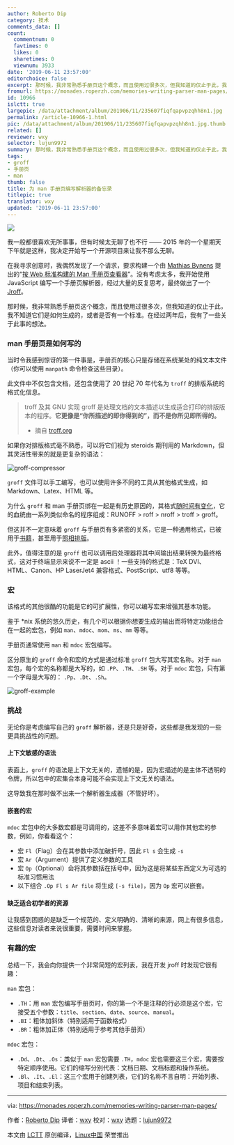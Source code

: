 ```yaml
---
author: Roberto Dip
category: 技术
comments_data: []
count:
  commentnum: 0
  favtimes: 0
  likes: 0
  sharetimes: 0
  viewnum: 3933
date: '2019-06-11 23:57:00'
editorchoice: false
excerpt: 那时候，我非常熟悉手册页这个概念，而且使用过很多次，但我知道的仅止于此，我不知道它们是如何生成的，或者是否有一个标准。
fromurl: https://monades.roperzh.com/memories-writing-parser-man-pages/
id: 10966
islctt: true
largepic: /data/attachment/album/201906/11/235607fiqfqapvpzqhh8n1.jpg
permalink: /article-10966-1.html
pic: /data/attachment/album/201906/11/235607fiqfqapvpzqhh8n1.jpg.thumb.jpg
related: []
reviewer: wxy
selector: lujun9972
summary: 那时候，我非常熟悉手册页这个概念，而且使用过很多次，但我知道的仅止于此，我不知道它们是如何生成的，或者是否有一个标准。
tags:
- groff
- 手册页
- man
thumb: false
title: 为 man 手册页编写解析器的备忘录
titlepic: true
translator: wxy
updated: '2019-06-11 23:57:00'
---
```


![](/data/attachment/album/201906/11/235607fiqfqapvpzqhh8n1.jpg)


我一般都很喜欢无所事事，但有时候太无聊了也不行 —— 2015 年的一个星期天下午就是这样，我决定开始写一个开源项目来让我不那么无聊。


在我寻求创意时，我偶然发现了一个请求，要求构建一个由 [Mathias Bynens](https://mathiasbynens.be/) 提出的“[按 Web 标准构建的 Man 手册页查看器](https://github.com/h5bp/lazyweb-requests/issues/114)”。没有考虑太多，我开始使用 JavaScript 编写一个手册页解析器，经过大量的反复思考，最终做出了一个 [Jroff](jroff)。


那时候，我非常熟悉手册页这个概念，而且使用过很多次，但我知道的仅止于此，我不知道它们是如何生成的，或者是否有一个标准。在经过两年后，我有了一些关于此事的想法。


### man 手册页是如何写的


当时令我感到惊讶的第一件事是，手册页的核心只是存储在系统某处的纯文本文件（你可以使用 `manpath` 命令检查这些目录）。


此文件中不仅包含文档，还包含使用了 20 世纪 70 年代名为 `troff` 的排版系统的格式化信息。



> 
> troff 及其 GNU 实现 groff 是处理文档的文本描述以生成适合打印的排版版本的程序。**它更像是“你所描述的即你得到的”，而不是你所见即所得的。**
> 
> 
> * 摘自 [troff.org](https://www.troff.org/)
> 
> 
> 


如果你对排版格式毫不熟悉，可以将它们视为 steroids 期刊用的 Markdown，但其灵活性带来的就是更复杂的语法：


![groff-compressor](/data/attachment/album/201906/11/235838yi66mppqyw166gb6.gif)


`groff` 文件可以手工编写，也可以使用许多不同的工具从其他格式生成，如 Markdown、Latex、HTML 等。


为什么 `groff` 和 man 手册页绑在一起是有历史原因的，其格式[随时间有变化](https://manpages.bsd.lv/history.html)，它的血统由一系列类似命名的程序组成：RUNOFF > roff > nroff > troff > groff。


但这并不一定意味着 `groff` 与手册页有多紧密的关系，它是一种通用格式，已被用于[书籍](https://rkrishnan.org/posts/2016-03-07-how-is-gopl-typeset.html)，甚至用于[照相排版](https://en.wikipedia.org/wiki/Phototypesetting)。


此外，值得注意的是 `groff` 也可以调用后处理器将其中间输出结果转换为最终格式，这对于终端显示来说不一定是 ascii ！一些支持的格式是：TeX DVI、HTML、Canon、HP LaserJet4 兼容格式、PostScript、utf8 等等。


### 宏


该格式的其他很酷的功能是它的可扩展性，你可以编写宏来增强其基本功能。


鉴于 \*nix 系统的悠久历史，有几个可以根据你想要生成的输出而将特定功能组合在一起的宏包，例如 `man`、`mdoc`、`mom`、`ms`、`mm` 等等。


手册页通常使用 `man` 和 `mdoc` 宏包编写。


区分原生的 `groff` 命令和宏的方式是通过标准 `groff` 包大写其宏名称。对于 `man` 宏包，每个宏的名称都是大写的，如 `.PP`、`.TH`、`.SH` 等。对于 `mdoc` 宏包，只有第一个字母是大写的： `.Pp`、`.Dt`、`.Sh`。


![groff-example](/data/attachment/album/201906/11/235758n8qvnoemzjonormq.jpg)


### 挑战


无论你是考虑编写自己的 `groff` 解析器，还是只是好奇，这些都是我发现的一些更具挑战性的问题。


#### 上下文敏感的语法


表面上，`groff` 的语法是上下文无关的，遗憾的是，因为宏描述的是主体不透明的令牌，所以包中的宏集合本身可能不会实现上下文无关的语法。


这导致我在那时做不出来一个解析器生成器（不管好坏）。


#### 嵌套的宏


`mdoc` 宏包中的大多数宏都是可调用的，这差不多意味着宏可以用作其他宏的参数，例如，你看看这个：


* 宏 `Fl`（Flag）会在其参数中添加破折号，因此 `Fl s` 会生成 `-s`
* 宏 `Ar`（Argument）提供了定义参数的工具
* 宏 `Op`（Optional）会将其参数括在括号中，因为这是将某些东西定义为可选的标准习惯用法
* 以下组合 `.Op Fl s Ar file` 将生成 `[-s file]`，因为 `Op` 宏可以嵌套。


#### 缺乏适合初学者的资源


让我感到困惑的是缺乏一个规范的、定义明确的、清晰的来源，网上有很多信息，这些信息对读者来说很重要，需要时间来掌握。


### 有趣的宏


总结一下，我会向你提供一个非常简短的宏列表，我在开发 jroff 时发现它很有趣：


`man` 宏包：


* `.TH`：用 `man` 宏包编写手册页时，你的第一个不是注释的行必须是这个宏，它接受五个参数：`title`、`section`、`date`、`source`、`manual`。
* `.BI`：粗体加斜体（特别适用于函数格式）
* `.BR`：粗体加正体（特别适用于参考其他手册页）


`mdoc` 宏包：


* `.Dd`、`.Dt`、`.Os`：类似于 `man` 宏包需要 `.TH`，`mdoc` 宏也需要这三个宏，需要按特定顺序使用。它们的缩写分别代表：文档日期、文档标题和操作系统。
* `.Bl`、`.It`、`.El`：这三个宏用于创建列表，它们的名称不言自明：开始列表、项目和结束列表。




---


via: <https://monades.roperzh.com/memories-writing-parser-man-pages/>


作者：[Roberto Dip](https://monades.roperzh.com) 译者：[wxy](https://github.com/wxy) 校对：[wxy](https://github.com/wxy) 选题：[lujun9972](https://github.com/lujun9972)


本文由 [LCTT](https://github.com/LCTT/TranslateProject) 原创编译，[Linux中国](https://linux.cn/) 荣誉推出